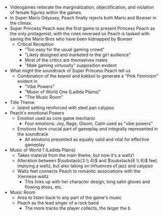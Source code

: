 - Videogames reiterate the marginalization, objectification, and violation of female figures within the games.
- In Super Mario Odyssey, Peach finally rejects both Mario and Bowser in the climax.
- Super Princess Peach was the first game to present Princess Peach as the only protagonist, with the roles reversed so Peach is tasked with saving the Mario Bros who have been kidnapped by Bowser
	- Critical Reception
		- "Too easy for the usual gaming crowd"
		- "Likely designed and marketed to the girl audience"
		- Most of the critics are themselves males
		- "Male gaming virtuosity" supposition evident
- What might the soundtrack of Super Princess Peach tell us
	- Combination of the *kawaii* and *kakkoii* to generate a "Pink Feminism" evident in
		- "Vibe Powers"
		- "Music of World One (Ladida Plains)"
		- "The Music Room"
- Title Theme
	- Island setting reinforced with steel pan calypso
- Peach's emotional Powers
	- Emotion used as core game mechanic
		- Four emotions: Joy, Rage, Gloom, Calm used as "vibe powers"
	- Emotions form crucial part of gameplay and integrally represented in the soundtrack
		- All emotions presented as equally valid and vital for effective gameplay
- Music of World 1 (Ladida Plains)
	- Takes material from the main theme, but now it's a waltz!
	- Alteration between $\substack{3 \\ 4}$ and $\substack{6 \\ 8}$ feel, implying a waltz, but also taking on influences of jazz and calypso
	- Waltz feel connects Peach to romantic associations with the Viennese waltz
		- This links up with her character design; long satin gloves and flowing dress, etc.
- Music Room
	- Area to listen back to any part of the game's music
	- Peach as the lead singer of a rock band
		- The more tracks the player collects, the larger the b
